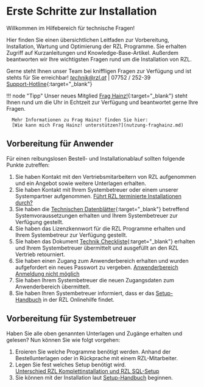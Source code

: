 # Erste Schritte zur Installation

Willkommen im Hilfebereich für technische Fragen!

Hier finden Sie einen übersichtlichen Leitfaden zur Vorbereitung, Installation, Wartung und Optimierung der RZL Programme. Sie erhalten Zugriff auf Kurzanleitungen und Knowledge-Base-Artikel. Außerdem beantworten wir Ihre wichtigsten Fragen rund um die Installation von RZL.

Gerne steht Ihnen unser Team bei kniffligen Fragen zur Verfügung und ist stehts für Sie erreichbar! *<technik@rzl.at>* | 07752 / 252-39   
[Support-Hotline](https://rzlsoftware.at/support){:target="_blank"}

!!! node "Tipp"
      Unser neues Mitglied [Frag Hainz!](https://hainz.rzlsoftware.at/Chat){:target="_blank"} steht Ihnen rund um die Uhr in Echtzeit zur Verfügung und beantwortet gerne Ihre Fragen.   
         
      Mehr Informationen zu Frag Hainz! finden Sie hier:   
      [Wie kann mich Frag Hainz! unterstützen?](nutzung-fraghainz.md)

## Vorbereitung für Anwender
Für einen reibungslosen Bestell- und Installationablauf sollten folgende Punkte zutreffen:   

1. Sie haben Kontakt mit den Vertriebsmitarbeitern von RZL aufgenommen und ein Angebot sowie weitere Unterlagen erhalten.
2. Sie haben Kontakt mit Ihrem Systembetreuer oder einem unserer Systempartner aufgenommen. [Führt RZL terminierte Installationen durch?](terminierte-installationen.md)
3. Sie haben die [Technischen Datenblätter](https://rzlsoftware.at/rzl-lizenzbestimmungen){:target="_blank"} betreffend Systemvoraussetzungen erhalten und Ihrem Systembetreuer zur Verfügung gestellt.
4. Sie haben das Lizenzkennwort für die RZL Programme erhalten und Ihrem Systembetreur zur Verfügung gestellt.
5. Sie haben das Dokument [Technik Checkliste](./doc/technik_checkliste.pdf){:target="_blank"} erhalten und Ihrem Systembetreuer übermittelt und ausgefüllt an den RZL Vertrieb retourniert.
6. Sie haben einen Zugang zum Anwenderbereich erhalten und wurden aufgefordert ein neues Passwort zu vergeben. [Anwenderbereich Anmeldung nicht möglich](anwenderbereich-anmeldung.md) 
7. Sie haben Ihrem Systembetreuer die neuen Zugangsdaten zum Anwenderbereich übermittelt.
8. Sie haben Ihren Systembetreuer informiert, dass er das [Setup-Handbuch](https://hilfe.rzlsoftware.at/setup/) in der RZL Onlinehilfe findet. 

## Vorbereitung für Systembetreuer
Haben Sie alle oben genannten Unterlagen und Zugänge erhalten und gelesen? Nun können Sie wie folgt vorgehen:

1. Eroieren Sie welche Programme benötigt werden. Anhand der Bestellunterlagen oder in Rückprache mit einem RZL-Mitarbeiter.   
2. Legen Sie fest welches Setup benötigt wird.   
   [Unterschied RZL Komplettinstallation und RZL SQL-Setup](unterschied-rzlsetup.md)   
3. Sie können mit der Installation laut [Setup-Handbuch](../setup/index.md) beginnen.   

